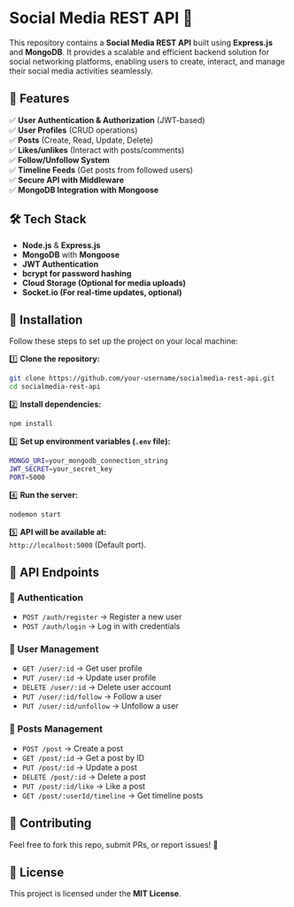 # Social Media REST API 🚀  

This repository contains a **Social Media REST API** built using **Express.js** and **MongoDB**. It provides a scalable and efficient backend solution for social networking platforms, enabling users to create, interact, and manage their social media activities seamlessly.

## 🌟 Features  
✅ **User Authentication & Authorization** (JWT-based)  
✅ **User Profiles** (CRUD operations)  
✅ **Posts** (Create, Read, Update, Delete)  
✅ **Likes/unlikes** (Interact with posts/comments)  
✅ **Follow/Unfollow System**  
✅ **Timeline Feeds** (Get posts from followed users)  
✅ **Secure API with Middleware**  
✅ **MongoDB Integration with Mongoose**  


## 🛠 Tech Stack  
- **Node.js** & **Express.js**  
- **MongoDB** with **Mongoose**  
- **JWT Authentication**  
- **bcrypt for password hashing**  
- **Cloud Storage (Optional for media uploads)**  
- **Socket.io (For real-time updates, optional)**  

## 🚀 Installation  
Follow these steps to set up the project on your local machine:  

1️⃣ **Clone the repository:**  
   ```sh
   git clone https://github.com/your-username/socialmedia-rest-api.git
   cd socialmedia-rest-api
   ```

2️⃣ **Install dependencies:**  
   ```sh
   npm install
   ```

3️⃣ **Set up environment variables (`.env` file):**  
   ```sh
   MONGO_URI=your_mongodb_connection_string  
   JWT_SECRET=your_secret_key  
   PORT=5000  
   ```

4️⃣ **Run the server:**  
   ```sh
   nodemon start
   ```

5️⃣ **API will be available at:**  
   `http://localhost:5000` (Default port).  

## 📌 API Endpoints  
### 🔹 Authentication
- `POST /auth/register` → Register a new user  
- `POST /auth/login` → Log in with credentials  

### 🔹 User Management  
- `GET /user/:id` → Get user profile  
- `PUT /user/:id` → Update user profile  
- `DELETE /user/:id` → Delete user account  
- `PUT /user/:id/follow` → Follow a user  
- `PUT /user/:id/unfollow` → Unfollow a user  

### 🔹 Posts Management  
- `POST /post` → Create a post  
- `GET /post/:id` → Get a post by ID  
- `PUT /post/:id` → Update a post  
- `DELETE /post/:id` → Delete a post  
- `PUT /post/:id/like` → Like a post  
- `GET /post/:userId/timeline` → Get timeline posts  

## 🤝 Contributing  
Feel free to fork this repo, submit PRs, or report issues! 🎉  

## 📜 License  
This project is licensed under the **MIT License**.

